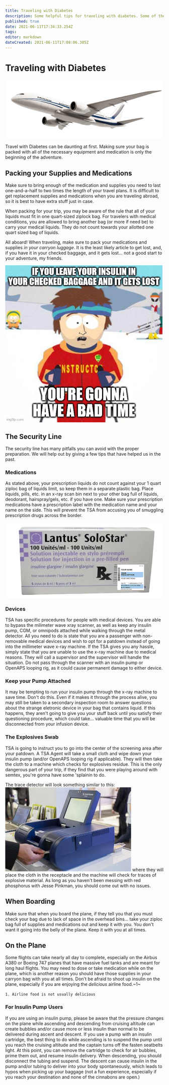```yaml
---
title: Traveling with Diabetes
description: Some helpful tips for traveling with diabetes. Some of these tips came from Wilfred himself!
published: true
date: 2021-06-11T17:34:33.254Z
tags: 
editor: markdown
dateCreated: 2021-06-11T17:08:06.305Z
---
```


# Traveling with Diabetes
![airplane.png](/airplane.png)

Travel with Diabetes can be daunting at first. Making sure your bag is packed with all of the necessary equipment and medication is only the beginning of the adventure.

## Packing your Supplies and Medications
Make sure to bring enough of the medication and supplies you need to last one-and-a-half to two times the length of your travel plans. It is difficult to get replacement supplies and medications when you are traveling abroad, so it is best to have extra stuff just in case.

When packing for your trip, you may be aware of the rule that all of your liquids must fit in one quart-sized ziplock bag. For travelers with medical conditions, you are allowed to bring another bag (or more if need be) to carry your medical liquids. They do not count towards your allotted one quart sized bag of liquids.

All aboard! When traveling, make sure to pack your medications and supplies _in your carryon luggage_. It is the least likely article to get lost, and, if you have it in your checked baggage, and it gets lost... not a good start to your adventure, my friends.

![5cvv0y.jpg](/5cvv0y.jpg)

## The Security Line
The security line has many pitfalls you can avoid with the proper preparation. We will help out by giving a few tips that have helped us in the past.

### Medications
As stated above, your prescription liquids do not count against your 1 quart ziploc bag of liquids limit, so keep them in a separate plastic bag. Place liquids, pills, etc. in an x-ray scan bin next to your other bag full of liquids, deodorant, hairspray/gels, etc. if you have one. Make sure your prescription medications have a prescription label with the medication name and your name on the side. This will prevent the TSA from accusing you of smuggling prescription drugs across the border.

![rx-insulin.png](/rx-insulin.png)

### Devices
TSA has specific procedures for people with medical devices. You are able to bypass the milimeter wave xray scanner, as well as keep any insulin pump, CGM, or omnipods attached while walking through the metal detector. All you need to do is state that you are a passenger with non-removable medical devices and wish to opt for a patdown instead of going into the millimeter wave x-ray machine. If the TSA gives you any hassle, simply state that you are unable to use the x-ray machine due to medical reasons. They will call a supervisor and the supervisor will handle the situation. Do not pass through the scanner with an insulin pump or OpenAPS looping rig, as it could cause permanent damage to either device.

### Keep your Pump Attached
It may be tempting to run your insulin pump through the x-ray machine to save time. Don't do this. Even if it makes it through the process alive, you may still be taken to a secondary inspection room to answer questions about the strange eletronic device in your bag that contains liquid. If this happens, they aren't going to give you your stuff back until you satisfy their questioning procedure, which could take... valuable time that you will be disconnected from your infusion device.

### The Explosives Swab
TSA is going to instruct you to go into the center of the screening area after your patdown. A TSA Agent will take a small cloth and wipe down your insulin pump (and/or OpenAPS looping rig if applicable). They will then take the cloth to a machine which checks for explosives residue. This is the only dangerous part of your trip, if they find that you were playing around with semtex, you're gonna have some 'splainin to do.

The trace detector will look something similar to this:
![saf2015_0182517_0.jpg](/saf2015_0182517_0.jpg)
where they will place the cloth in the receptacle and the machine will check for traces of explosive material. As long as you haven't been messing with red phosphorus with Jesse Pinkman, you should come out with no issues.

## When Boarding
Make sure that when you board the plane, if they tell you that you must check your bag due to lack of space in the overhead bins... take your ziploc bag full of supplies and medications out and keep it with you. You don't want it going into the belly of the plane. Keep it with you at all times.

## On the Plane
Some flights can take nearly all day to complete, especially on the Airbus A380 or Boeing 747 planes that have massive fuel tanks and are meant for long haul flights. You may need to dose or take medication while on the plane, which is another reason you should have those supplies in your carryon bag with you at all times. Don't be afraid to shoot up insulin on the plane, especially if you are enjoying the *delicious* airline food.~1~

`1. Airline food is not usually delicious`

### For Insulin Pump Users
If you are using an insulin pump, please be aware that the pressure changes on the plane while ascending and descending from cruising altitude can create bubbles and/or cause more or less insulin than normal to be delivered during ascent and descent. If you use a pump with an insulin cartridge, the best thing to do while ascending is to suspend the pump until you reach the cruising altitude and the captain turns off the fasten seatbelts light. At this point, you can remove the cartridge to check for air bubbles, prime them out, and resume insulin delivery. When descending, you should disconnect the tubing and suspend. The descent can cause insulin in the pump and/or tubing to deliver into your body spontaneously, which leads to hypos when picking up your baggage (not a fun experience, especially if you reach your destination and none of the cinnabons are open.)




